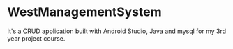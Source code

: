 # WestManagementSystem
It's a  CRUD application built with Android Studio, Java and mysql for my 3rd year project course. 
